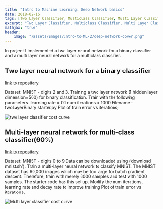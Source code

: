 ```yaml
---
title: "Intro to Machine Learning: Deep Network basics"
date: 2018-02-16
tags: [Two Layer Classifier, Multiclass Classifier, Multi Layer Classifier]
excerpt: "Two Layer Classifier, Multiclass Classifier, Multi Layer Classifier" 
mathjax: "true"
header:
    image: "/assets/images/Intro-to-ML-2/deep-network-cover.png"
---
```


In project I implemented a two layer neural network for a binary classifier and a multi layer neural network for a multiclass classifier.

## Two layer neural network for a binary classifier

[link to repository](https://github.com/AchyuthaBharadwaj/Machine-Learning/tree/master/Deep%20Network%20basics)

Dataset: MNIST - digits 2 and 3.
Training a two layer network (1 hidden layer dimension=500) for binary classification. Train with the following parameters.
learning rate = 0.1
num iterations = 1000
Filename - twoLayerBinary starter.py
Plot of train error vs iterations;

<img src="{{ site.url }}{{ site.baseurl }}/assets/images/Intro-to-ML-2/2_Layer_Binary_Classifier.png" alt="two layer classifier cost curve"/>

## Multi-layer neural network for multi-class classifier(60%)

[link to repository](https://github.com/AchyuthaBharadwaj/Machine-Learning/tree/master/Deep%20Network%20basics)

Dataset: MNIST - digits 0 to 9
Data can be downloaded using (’download mnist.sh’). Train a multi-layer neural network to classify
MNIST. The MNIST dataset has 60,000 images which may be too large for batch gradient descent.
Therefore, train with merely 6000 samples and test with 1000 samples. The starter code has this set
up.
Modify the num iterations, learning rate and decay rate to improve training
Plot of train error vs iterations;

<img src="{{ site.url }}{{ site.baseurl }}/assets/images/Intro-to-ML-2/Multi_Layer_Multi_Class_Classifier.png" alt="Multi layer classifier cost curve"/>


